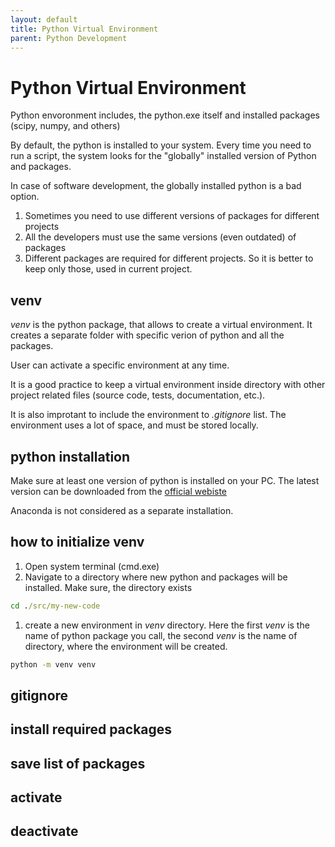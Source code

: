 ```yaml
---
layout: default
title: Python Virtual Environment
parent: Python Development
---
```



# Python Virtual Environment

Python envoronment includes, the python.exe itself and installed
packages (scipy, numpy, and others)

By default, the python is installed to your system. Every time you
need to run a script, the system looks for the "globally" installed
version of Python and packages.

In case of software development, the globally installed python is a
bad option.

1. Sometimes you need to use different versions of packages for
   different projects
2. All the developers must use the same versions (even outdated) of
   packages
3. Different packages are required for different projects. So it is
   better to keep only those, used in current project.

## venv

*venv* is the python package, that allows to create a virtual
environment. It creates a separate folder with specific verion of
python and all the packages.

User can activate a specific environment at any time.

It is a good practice to keep a virtual environment inside directory
with other project related files (source code, tests, documentation,
etc.).

It is also improtant to include the environment to *.gitignore* list.
The environment uses a lot of space, and must be stored locally.

## python installation

Make sure at least one version of python is installed on your PC.
The latest version can be downloaded from the
[official webiste](python.org)

Anaconda is not considered as a separate installation.

## how to initialize venv

1. Open system terminal (cmd.exe)
2. Navigate to a directory where new python and packages will be
   installed. Make sure, the directory exists

```cmd
cd ./src/my-new-code
```

1. create a new environment in *venv* directory. Here the first *venv*
   is the name of python package you call, the second *venv* is the
   name of directory, where the environment will be created.

```cmd
python -m venv venv
```

## gitignore

## install required packages

## save list of packages

## activate

## deactivate